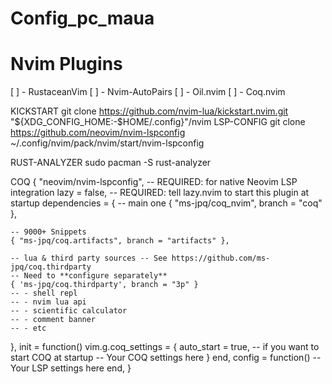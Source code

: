 # Config_pc_maua


# Nvim Plugins

[ ] - RustaceanVim
[ ] - Nvim-AutoPairs
[ ] - Oil.nvim
[ ] - Coq.nvim

KICKSTART
git clone https://github.com/nvim-lua/kickstart.nvim.git "${XDG_CONFIG_HOME:-$HOME/.config}"/nvim
LSP-CONFIG
git clone https://github.com/neovim/nvim-lspconfig ~/.config/nvim/pack/nvim/start/nvim-lspconfig

RUST-ANALYZER
sudo pacman -S rust-analyzer

COQ
{
  "neovim/nvim-lspconfig", -- REQUIRED: for native Neovim LSP integration
  lazy = false, -- REQUIRED: tell lazy.nvim to start this plugin at startup
  dependencies = {
    -- main one
    { "ms-jpq/coq_nvim", branch = "coq" },

    -- 9000+ Snippets
    { "ms-jpq/coq.artifacts", branch = "artifacts" },

    -- lua & third party sources -- See https://github.com/ms-jpq/coq.thirdparty
    -- Need to **configure separately**
    { 'ms-jpq/coq.thirdparty', branch = "3p" }
    -- - shell repl
    -- - nvim lua api
    -- - scientific calculator
    -- - comment banner
    -- - etc
  },
  init = function()
    vim.g.coq_settings = {
        auto_start = true, -- if you want to start COQ at startup
        -- Your COQ settings here
    }
  end,
  config = function()
    -- Your LSP settings here
  end,
}
